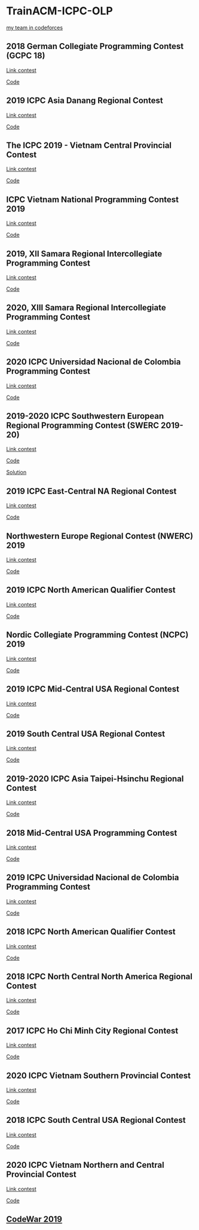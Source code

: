 # TrainACM-ICPC-OLP

[my team in codeforces](https://codeforces.com/team/60278)

## 2018 German Collegiate Programming Contest (GCPC 18)

[Link contest](https://codeforces.com/gym/102021)

[Code](https://github.com/truongcongthanh2000/TrainACM-ICPC-OLP/tree/master/GCPC18_CFGyms)

## 2019 ICPC Asia Danang Regional Contest

[Link contest](https://danang19.kattis.com/)

[Code](https://github.com/truongcongthanh2000/TrainACM-ICPC-OLP/tree/master/ICPC2019DaNangRegional)


## The ICPC 2019 - Vietnam Central Provincial Contest

[Link contest](http://acmicpc-vietnam.github.io/2019/central/scoreboard.html)

[Code](https://github.com/truongcongthanh2000/TrainACM-ICPC-OLP/tree/master/ICPC2019VietNamCentral)


## ICPC Vietnam National Programming Contest 2019

[Link contest](https://vietnam-national19.kattis.com/)

[Code](https://github.com/truongcongthanh2000/TrainACM-ICPC-OLP/tree/master/ICPC2019VietNamNational)


## 2019, XII Samara Regional Intercollegiate Programming Contest

[Link contest](https://codeforces.com/gym/102215)

[Code](https://github.com/truongcongthanh2000/TrainACM-ICPC-OLP/tree/master/Samara2019_CFGyms)


## 2020, XIII Samara Regional Intercollegiate Programming Contest

[Link contest](https://codeforces.com/gym/102569)

[Code](https://github.com/truongcongthanh2000/TrainACM-ICPC-OLP/tree/master/Samara2020_CFGyms)

## 2020 ICPC Universidad Nacional de Colombia Programming Contest

[Link contest](https://codeforces.com/gym/102700)

[Code](https://github.com/truongcongthanh2000/TrainACM-ICPC-OLP/tree/master/2020%20ICPC%20Universidad%20Nacional%20de%20Colombia%20Programming%20Contest)

## 2019-2020 ICPC Southwestern European Regional Programming Contest (SWERC 2019-20)

[Link contest](https://codeforces.com/gym/102501)

[Code](https://github.com/truongcongthanh2000/TrainACM-ICPC-OLP/tree/master/2019-2020%20ICPC%20Southwestern%20European%20Regional%20Programming%20Contest%20(SWERC%202019-20))

[Solution](https://swerc.eu/2019/theme/problems/swerc-analysis.pdf)

## 2019 ICPC East-Central NA Regional Contest

[Link contest](https://ecna19.kattis.com/problems)

[Code](https://github.com/truongcongthanh2000/TrainACM-ICPC-OLP/tree/master/2019%20ICPC%20East-Central%20NA%20Regional%20Contest)

## Northwestern Europe Regional Contest (NWERC) 2019

[Link contest](https://open.kattis.com/contests/nwerc19open)

[Code](https://github.com/truongcongthanh2000/TrainACM-ICPC-OLP/tree/master/Northwestern%20Europe%20Regional%20Contest%20(NWERC)%202019)

## 2019 ICPC North American Qualifier Contest

[Link contest](https://naq19.kattis.com/standings)

[Code](https://github.com/truongcongthanh2000/TrainACM-ICPC-OLP/tree/master/2019%20ICPC%20North%20American%20Qualifier%20Contest)

## Nordic Collegiate Programming Contest (NCPC) 2019

[Link contest](https://ncpc19.kattis.com/standings)

[Code](https://github.com/truongcongthanh2000/TrainACM-ICPC-OLP/tree/master/Nordic%20Collegiate%20Programming%20Contest%20\(NCPC\)%202019)

## 2019 ICPC Mid-Central USA Regional Contest

[Link contest](https://mcpc19.kattis.com/problems?fbclid=IwAR0ZxgPh93CdmBLVwDWZi3JQTEhR9kJ6yeQMI7oRN4UPP7IrzXIiuEpHp4Q)

[Code](https://github.com/truongcongthanh2000/TrainACM-ICPC-OLP/tree/master/2019%20ICPC%20Mid-Central%20USA%20Regional%20Contest)

## 2019 South Central USA Regional Contest

[Link contest](https://scusa19.kattis.com/standings)

[Code](https://github.com/truongcongthanh2000/TrainACM-ICPC-OLP/tree/master/2019%20South%20Central%20USA%20Regional%20Contest)

## 2019-2020 ICPC Asia Taipei-Hsinchu Regional Contest
[Link contest](https://codeforces.com/gym/102460)

[Code](https://github.com/truongcongthanh2000/TrainACM-ICPC-OLP/tree/master/2019-2020%20ICPC%20Asia%20Taipei-Hsinchu%20Regional%20Contest)

##  2018  Mid-Central USA Programming Contest
[Link contest](https://mcpc18.kattis.com/problems)

[Code](https://github.com/truongcongthanh2000/TrainACM-ICPC-OLP/tree/master/2018%20ICPC%20Mid-Central%20Regional)

## 2019 ICPC Universidad Nacional de Colombia Programming Contest

[Link contest](https://codeforces.com/gym/102307)

[Code](https://github.com/truongcongthanh2000/TrainACM-ICPC-OLP/tree/master/2019%20ICPC%20Universidad%20Nacional%20de%20Colombia%20Programming%20Contest)

## 2018 ICPC North American Qualifier Contest

[Link contest](https://naq18.kattis.com/standings)

[Code](https://github.com/truongcongthanh2000/TrainACM-ICPC-OLP/tree/master/2018%20ICPC%20North%20American%20Qualifier%20Contest)

## 2018 ICPC North Central North America Regional Contest

[Link contest](https://ncna18.kattis.com/)

[Code](https://github.com/truongcongthanh2000/TrainACM-ICPC-OLP/tree/master/2018%20ICPC%20North%20Central%20North%20America%20Regional%20Contest)

## 2017 ICPC Ho Chi Minh City Regional Contest

[Link contest](https://hochiminh17.kattis.com/standings)

[Code](https://github.com/truongcongthanh2000/TrainACM-ICPC-OLP/tree/master/2017%20ACM%20-%20ICPC%20Asia%20Ho%20Chi%20Minh%20City%20Regional%20Contest)

## 2020 ICPC Vietnam Southern Provincial Contest

[Link contest]()

[Code](https://github.com/truongcongthanh2000/TrainACM-ICPC-OLP/tree/master/2020%20ICPC%20Vietnam%20Southern%20Provincial)

## 2018 ICPC South Central USA Regional Contest

[Link contest](https://scusa18.kattis.com/)

[Code](https://github.com/truongcongthanh2000/TrainACM-ICPC-OLP/tree/master/2018%20ICPC%20South%20Central%20USA%20Regional%20Contest)

## 2020 ICPC Vietnam Northern and Central Provincial Contest

[Link contest]()

[Code](https://github.com/truongcongthanh2000/TrainACM-ICPC-OLP/tree/master/2020%20ICPC%20Vietnam%20Southern%20Provincial)
## [CodeWar 2019](https://codelearn.io/fights/detail/139257)
